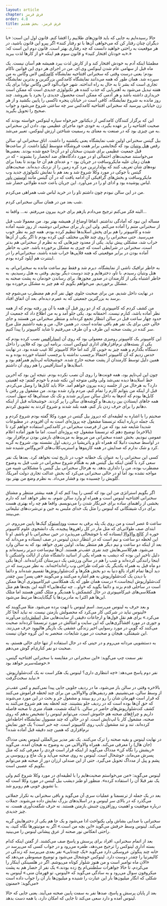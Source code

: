 ```yaml
---
layout: article
chapter: فرش قرمز
order: 4.8
title: فرش قرمز، بخش هشتم
---
```



حالا رسیده‌ایم به جایی که باید قانون‌های طلاییم را افشا کنم. قانون اول این است: «با دیگران چنان رفتار کن که می‌خواهی آن‌ها با تو رفتار کنند» اگر پیرو این قانون باشید، در هر موقعیت به راحتی خواهید دانست که چه رفتاری بهتر است. قانون دوم این است که: «به خودتان افتخار کنید» و قانون سوم هم اینکه «و از کارها لذت ببرید.» 

مطمئنا اینکه آدم به خودش افتخار کند و از کارش لذت ببرد همیشه هم آسان نیست. یک ماه قبل از سهامی عام شدن لینوکس وی.ای. من در اجرای هر دوی این قوانین ناکام بودم؛ یعنی درست وقتی که سخنرانی افتتاحیه نمایشگاه <abbr title="COMDEX - نمایشگاه تکنولوژی که تا سال ۲۰۰۳ در لاس‌وگاس برگزار می‌شد.">کامدکس</abbr > لاس وگاس به من سپرده شد. همان طور که همه می‌دانند نمایشگاه کامدکس بزرگترین و بدترین نمایشگاه تجاری است که بشر تا به حال به راه انداخته. شهر خواب‌آلود لاس وگاس نوادا برای یک هفته تبدیل می‌شود به آهنربایی که جذب کننده هر تکنولوژی جدیدی است که ممکن است خریداری داشته باشد و هر آدمی که ممکن است محصول جدیدی را بخرد یا بفروشد. چند روز مانده به شروع نمایشگاه، کافی است در خیابان پنجره تاکسی را پایین بکشید و از هر زن خیابانی بپرسید که سخنرانی افتتاحیه کامدکس سر چه ساعتی شروع می‌شود و جواب صحیح را تحویل بگیرید.

این که برگزار کنندگان کامدکس از دیکتاتور خیرخواه سیاره لینوکس خواسته بودند که صحبت افتتاحیه را بر عهده بگیرد، به خودی خود ماجرای عظیمی بود. دادن این سخنرانی به من چیزی بود که در صنعت به معنای به رسمیت شناختن ارزش لینوکس، تعبیر می‌شد. 

بیل گیتس سخنرانی اولین شب نمایشگاه یعنی یکشنبه را داشت. اتاق سخنرانی او، سالن رقص <abbr title="Venetian Hotel">هتل ونتیان</abbr > بود که گنجایشی برابر هفت فروشگاه متوسط <abbr title="IKIA - فروشگاه زنجیره لوازم خانگی سوئدی">ایکیا</abbr > داشت. از ساعت‌ها قبل جمعیت عظیمی برای شنیدن سخنان او در آن‌جا جمع شده بودند. بعضی‌ها می‌خواستند صحبت‌های احتمالی او در مورد دادگاه‌های ضد انحصار را بشنوند - که در همان زمان علیه مایکروسافت در جریان بود - و عده‌ای هم آن جا بودند تا بعدا برای نوه‌های شان تعریف کنند که پولدارترین مرد کره زمین را از نزدیک دیده‌اند. صحبت‌های گیتس با جوکی در مورد وکلا شروع شد و بعد هم با نمایش تکنولوژی‌ جدید وب مایکروسافت و بخش‌های گرافیکی آن ادامه یافت که در آن گیتس مانند <abbr title=" Autosin Powers - بازیگر کمدی">آوستین پاور</abbr > لباس پوشیده بود و ادای او را در می‌آورد. این جریان باعث خنده طولانی حضار شد. 

من در این سالن نبودم چون داشتم تاو را در خرید لباس شب همراهی می‌کردم. 

شب بعد من در همان سالن سخنرانی کردم. 

البته فکر می‌کنم ترجیح می‌دادم بازهم برای خرید بیرون می‌رفتم. نه... واقعا نه...

مساله این نبود که آمادگی نداشتم. اتفاقا اوضاع از همیشه بهتر بود. من معمولا شب قبل از سخنرانی متنم را آماده می‌کنم. ولی این بار برای سخنرانی دوشنبه، از روز شنبه آماده شده و کامپیوتر را هم برای پخش اسلایدها تنظیم کرده بودم. همه چیز به نظر خوب می‌رسید. حتی سخنرانی را روی چند فلاپی مختلف کپی کرده بودم تا اگر یکی از آن‌ها خراب شد، مشکلی پیش نیاید. یکی از معدود چیزهایی که به نظرم از سخنرانی‌ هم بدتر است، سخنرانی در شرایطی است که چیزی به مشکل برخورده باشد. حتی به خاطر آماده بودن در برابر موقعیتی که همه فلاپی‌ها خراب شده باشند، سخنرانی‌ام را در اینتنرت هم آپلود کرده بودم. 

به خاطر ترافیک ناشی از نمایشگاه، دیرم شد و فقط نیم ساعت مانده به سخنرانی‌ام، به هتل ونتیان رسیدم. با تاو، دخترهایم و چند دوست دیگر بودیم. وقتی به هتل رسیدیم، به خاطر اشتباه یکی از کارمندان در صدور مجوزها، برای رساندن خودمان به پشت صحنه به مشکل برخوردیم. می‌خواهم بگویم که هم چیز به مشکل برخورده بود. 

در نهایت داخل شدیم. من برای صحبت جلوی چهل نفر آدم هم مضطرب می‌شوم چه برسد به بزرگترین جمعیتی که به عمرم دیده‌ام. بعد آن اتفاق افتاد.

من کشف کردم که کامپیوتری که از دو روز قبل آن همه با آن ور رفته بودم که از همه نظر آماده باشد، کنارم نیست. احمقانه بود. یکی جلو آمد و به من اطلاع داد که جمعیت از حدود چهار ساعت قبل در سالن انتظار تجمع کرده‌اند و منتظر سخنرانی من هستند و جای خالی حتی برای یک نفر هم باقی نمانده است. در همین حال، من و بقیه داشتیم مثل مرغ سر کنده در پشت صحنه این طرف و آن طرف می‌رفتیم تا شاید کامپیوتر را پیدا کنیم. 

این کامپیوتر یک کامپیوتر رومیزی معمولی بود که روی آن <abbr title="مجموعه آفیس شرکت سان میکروسیستمز">استارآفیس</abbr > نصب کرده بودم که یکی از بسته‌های نرم‌افزارهای اداری لینوکس است. برنامه این بود که فلاپی را داخل دستگاه بگذارم و همه چیز به خوبی کار کند اما حالا کامپیوتر کلا غیب شده بود. در نهایت حدس زدیم که آن کامپیوتر احتمالا برچسب نداشته یا برچسب اشتباه خورده بوده و به همین دلیل توسط کارمندان از پشت صحنه خارج شده. خوشبختانه لپ‌تاپم همراهم بود و اسلایدها و استار‌آفیس را هم روی آن داشتم. 

چون این لپ‌تاپم بود، همه فونت‌ها را روی آن نصب نکرده بودم. نتیجه این بود که آخرین خط اسلایدها دیده نمی‌شد ولی وقتی متوجه این نکته شدم با خودم گفتم: چه اهمیتی دارد؟ به هرحال من از جلسه زنده بیرون خواهم آمد. حالا باید کابل‌ها را وصل می‌کردم. قبل از اینکه من بتوانم کارم را تمام کنم، مردم وارد شده بودند. من مشغول ور رفتن با کابل‌ها بودم که آدم‌ها به داخل سالن سرازیر شدند و تک تک صندلی‌ها که سهل است، همه جاهای ایستادن بین ردیف‌ها و گوشه‌های سالن را پر کردند. خوشبختانه قبل از اینکه دهانم را برای حرف زدن باز کنم، همه بلند شدند و شروع کردند به تشویق کردنم. 

صحبتم را با اشاره به لطیفه‌ای که دیروز بیل گیتس در مورد وکلا گفته بودم شروع کردم و یک جمله درباره اینکه ترنسمتا مشغول چه پروژه‌ای است به آن افزودم. در مطبوعات شدیدا شایعه شد بود که من از فرصت سخنرانی در کامدکس استفاده خواهم کرد تا (بالاخره) توضیح دهم که ترنسمتا مشغول چه پروژه‌ای است. اما ما هنوز آماده اعلام عمومی نبودیم. بخش عمده سخنرانی من مربوط به مزیت‌های بازمتن بودن نرم‌افزار بود. در اواسط صحبت دانیلا که همراه تاو و پاتریشیا در ردیف اول نشسته بود، شروع به گریه کرد و شک ندارم که صدایش در همه کازینوها و استریپ‌کلاب‌های لاس‌وگاس شنیده شد. 

کسی این سخنرانی را به عنوان یک خطابه خوب در تاریخ ثبت نخواهد کرد. بعدها یک نفر سعی کرد با گفتن اینکه بیل گیتس هم به هنگام شروع سخنرانی در شب قبل به وضوح مضطرب بوده، من را دلداری بدهد. به هرحال سخنرانی بیل گیتس با مشکلاتی شبیه من مواجه نشده بود اما او در حالی سخنرانی می‌کرد که بخش عدالت تجاری دولت آمریکا، گلویش را چسبیده بود و فشار می‌داد. به نظرم وضع من بهتر بود. 

***

<div class="journal">

اگر بگویم استراتژی من این بود که کسی را پیدا کنم که از همه بیشتر منتظر و مشتاق سخنرانی افتتاحیه لینوس است و همراه او وارد سالن شوم، به نظر خواهد آمد که دارم بخشی از راهنمای ساده برای خبرنگار شدن را می‌نویسم. واقعا هم چه راه بهتری هست برای درک شیفتگانی که لینوس را مثل یک خدای ملبس به جین و تی‌شرت‌های تبلیغاتی می‌بینند.

ساعت ۵ عصر است و من روی یک پله برقی به سمت <abbr title=" Woodstock - یکی از بزرگترین و پرهیجان ترین فستیوال‌های موسیقی که در اینجا لینوس با اشاره به آن، هیجان ماجرا را متذکر می‌شود.">ووداستوک</abbr > گیک‌ها پایین می‌روم. در ابتدای صف طولانی‌ای که مثل مار در کل راهروها پیچیده، یک دانشجوی علوم کامپیوتر خوره از <abbr title="Walla Walla College">کالج والاوالا</abbr > ایستاده که با خوشحالی می‌پذیرد در حین سخنرانی با او باشم. او تا این لحظه دو ساعت و نیم است که در انتظار دیدن لینوس در صف ایستاده و می‌داند که بعد از اینکه دو ساعت و نیم دیگر هم منتظر بماند، اولین نفری خواهد بود که به سالن وارد می‌شود. هم‌کلاسی‌هایش چند نفری عقب‌تر هستند. آن‌ها نیم‌ساعت دیرتر رسیده‌اند و دلیل تاخیر این بوده که دیشب به همراه یکی از اساتید دانشگاه شان از ایالت واشنگتن تا اینجا رانندگی کرده‌اند و شب را هم در سالن ورزشی یک دبیرستان گذرانده‌اند. آن‌ها یکی دو ماه قبل به همراه یکدیگر یک شرکت طراحی وب راه‌انداخته‌اند. به نظر می‌رسد که در دید آن‌ها تمام افراد بالغ دنیا به دو بخش هکرها و کت‌شلوارپوش‌ها تقسیم شده‌اند و دائما با دیدن یک کت‌شلوارپوش‌ به هم اشاره می‌کنند و می‌گویند «هی پسر! ببین چقدر کت‌شلوارپوش‌ اینجاست.» درست همان طور که یک همکلاسی غیرکامپیوتری آن‌ها ممکن است در ساحلی قدم بزند و دائما بگوید که «واو... چه تیکه‌هایی!» البته این بچه‌ها هم مثل همکلاسی‌های غیرکامپیوتری در حال کشمکش با همدیگر و متلک گفتن هستند اما متلک این‌ها هم اکثرا به مادربردها یا گیگابایت‌ها مرتبط می‌شود. 

و بعد حرف به لینوس می‌رسد. اسم لینوس با ابهت برده می‌شود. مثلا می‌گویند که «لینوس نباید در شرکتی کار می‌کرد که محصولش بازمتن نیست. نه نباید آنجا کار می‌کرد.» برای هم نقل قول‌ها و ارجاعات دقیقی از سایت‌هایی مثل <abbr title="منظور لینوس slashdot.org است که یکی از منابع خبری گیک‌ها به شمار می‌رود.">اسلش‌دات</abbr > می‌آورند و جوری در مورد افشاگری‌هایی که این سایت و امثالش در مورد ترنسمتا کرده‌اند صحبت می‌کنند که گویی در مورد رسوایی اخیر زندگی عشقی یک بازیگر هالیوود حرف می‌زنند. این شیفتگی، هیجان و صحبت در مورد شایعات، منحصر به این گروه جوان نیست. 

به دستشویی مردانه می‌روم و در حینی که در حال استفاده از تنها جای خالی هستم، به صحبت‌ دو نفر کناری‌ام گوش می‌دهم. 

نفر سمت چپ می‌گوید: «این سخنرانی در مقایسه با سخنرانی افتتاحیه گیتس، حوصله‌سربر خواهد بود.» 

نفر دوم پاسخ می‌دهد: «چه انتظاری داری؟ لینوس یک هکر است نه یک کت‌شلوارپوش‌. نباید سخت‌گرفت.»

بالاخره وقتی در سالن باز می‌شود، ما در ردیف جلویی جایی پیدا نمی‌کنیم و کمی عقب‌تر از وسط سالن، می‌نشینیم. هم ردیفی‌های والاوالایی من برای چند لحظه فراموش می‌کنند که قرار است قهرمان شان را رو در رو ببینند و مشغول جر و بحث در این مورد می‌شوند که حق آن‌ها بوده‌ است که در ردیف جلو بنشینند. چند لحظه بعد هم شروع می‌کنند به کشف کت‌شلوارپوش‌های حاضر در سالن. با اینکه شصت، هفتاد متری تا صحنه فاصله داریم و چراغ‌های صحنه هم خاموش است، می‌توانم لینوس را تشخیص بدهم که روی صحنه، مشغول کار با لپ‌تاپش است. او در حالی که چند مسوول نمایشگاه احاطه‌اش کرده‌اند، تند و تند مشغول تایپ روی کامپیوتر است. چه خبر است؟ یک جور نمایش نرم‌افزاری که همین چند دقیقه قبل آماده شده؟‌

در نهایت لینوس و بقیه صحنه را ترک می‌کنند. یک نفر مدیر بین‌المللی لینوس یعنی مدداگ (جان هال) را معرفی می‌کند. همراه والاوالایی من به وضوح به هیجان آمده. می‌گوید «ریشش را نگاه کن» مدداگ می‌گوید از اینکه قرار است فردی را معرفی کند که مثل پسرش می‌ماند، خوشحال است. لینوس به روی صحنه می‌آید و یک ماچ و روبوسی پر پشم و پیل از مدداگ تحویل می‌گیرد. حتی از این صندلی ارزان دور از صحنه هم می‌توانم بگویم که عصبی است. 

لینوس می‌گوید: «من می‌خواستم صحبت‌هایم را با لطیفه‌ای در مورد وکلا شروع کنم ولی یک نفر قبلا آن را استفاده کرده». منظور او طنز دیشب بیل گیتس در مورد وکلا است که با تشویق خوبی هم روبرو شد. 

بعد در یک جمله از ترنسمتا و عملیات سری آن می‌گوید و باقی سخنرانی به تکرار جملاتی می‌گذرد که در بالای سر لینوس و در اسلایدهای بزرگ نمایش داده می‌شوند. جملات درباره موفقیت و اهمیت روزافزون جنبش بازمتن هستند. نه حرف شگفت‌آوری هست. نه چیز جدیدی. 

سخنرانی با صدایی بشاش ولی یکنواخت ادا می‌شود و یک جا هم یکی از دخترهایش گریه می‌کند. لینوس وسط حرفش می‌گوید «این بچه من است.» اگر به مونیتورها نگاه کنید، به راحتی انعکاس نور صحنه از عرق پیشانی لینوس را می‌بینید. 

بعد از اتمام سخنرانی، افراد برای پرسش و پاسخ صف می‌کشند. از گفتن اینکه کدام بسته اداری لینوکس را ترجیح می‌دهد، طفره می‌رود و در جواب کسی که می‌پرسد در خانه چند پنگوئن عروسکی دارد می‌گوید «یک چندتایی» نفر بعدی می‌پرسد که زندگی در کالیفرنیا را چقدر دوست دارد. لینوکس خوشحال می‌شود و توضیح مبسوطی می‌دهد که «الان ماه نوامبر است و من هنوز شلوار کوتاه می‌پوشم. اگر در هلسینکی اینکار را می‌کردم، تا حالا جواهرات سلطنتی‌ام یخ زده بودند.» یک نفر از حضار هم به پشت میکروفون سوال می‌رود و به سادگی می‌گوید که «لینوس، تو قهرمان منی.» لینوس به شکلی که انگار میلیون‌ها بار این عبارت را شنیده و میلیون‌ها بار آن را جواب داده است می‌گوید: «ممنون» 

بعد از پایان پرسش و پاسخ، صدها نفر به سمت پایین صحنه می‌آیند. یعنی جایی که حالا لینوس آمده و دارد سعی می‌کند تا جایی که امکان دارد، با همه دست بدهد. 

</div >

